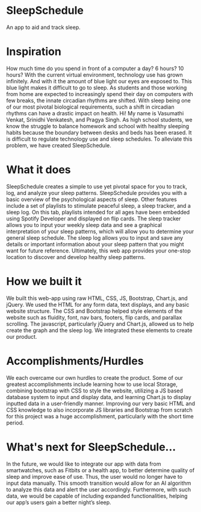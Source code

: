 # SleepSchedule
An app to aid and track sleep.
# Inspiration
How much time do you spend in front of a computer a day? 6 hours? 10 hours? With the current virtual environment, technology use has grown infinitely. And with it the amount of blue light our eyes are exposed to. This blue light makes it difficult to go to sleep. As students and those working from home are expected to increasingly spend their day on computers with few breaks, the innate circadian rhythms are shifted. With sleep being one of our most pivotal biological requirements, such a shift in circadian rhythms can have a drastic impact on health.
Hi! My name is Vasumathi Venkat, Srinidhi Venkatesh, and Pragya Singh. As high school students, we know the struggle to balance homework and school with healthy sleeping habits because the boundary between desks and beds has been erased. It is difficult to regulate technology use and sleep schedules. To alleviate this problem, we have created SleepSchedule.
# What it does
SleepSchedule creates a simple to use yet pivotal space for you to track, log, and analyze your sleep patterns. SleepSchedule provides you with a basic overview of the psychological aspects of sleep. Other features include a set of playlists to stimulate peaceful sleep, a sleep tracker, and a sleep log. On this tab, playlists intended for all ages have been embedded using Spotify Developer and displayed on flip cards. The sleep tracker allows you to input your weekly sleep data and see a graphical interpretation of your sleep patterns, which will allow you to determine your general sleep schedule. The sleep log allows you to input and save any details or important information about your sleep pattern that you might want for future reference. Ultimately, this web app provides your one-stop location to discover and develop healthy sleep patterns. 
# How we built it
We built this web-app using raw HTML, CSS, JS, Bootstrap, Chart.js, and jQuery. We used the HTML for any form data, text displays, and any basic website structure. The CSS and Bootstrap helped style elements of the website such as fluidity, font, nav bars, footers, flip cards, and parallax scrolling. The javascript, particularly jQuery and Chart.js, allowed us to help create the graph and the sleep log. We integrated these elements to create our product.
# Accomplishments/Hurdles
We each overcame our own hurdles to create the product. Some of our greatest accomplishments include learning how to use local Storage, combining bootstrap with CSS to style the website, utilizing a JS based database system to input and display data, and learning Chart.js to display inputted data in a user-friendly manner. Improving our very basic HTML and CSS knowledge to also incorporate JS libraries and Bootstrap from scratch for this project was a huge accomplishment, particularly with the short time period.
# What's next for SleepSchedule...
In the future, we would like to integrate our app with data from smartwatches, such as Fitbits or a health app, to better determine quality of sleep and improve ease of use. Thus, the user would no longer have to input data manually. This smooth transition would allow for an AI algorithm to analyze this data and alert the user accordingly. Furthermore, with such data, we would be capable of including expanded functionalities, helping our app’s users gain a better night’s sleep.

